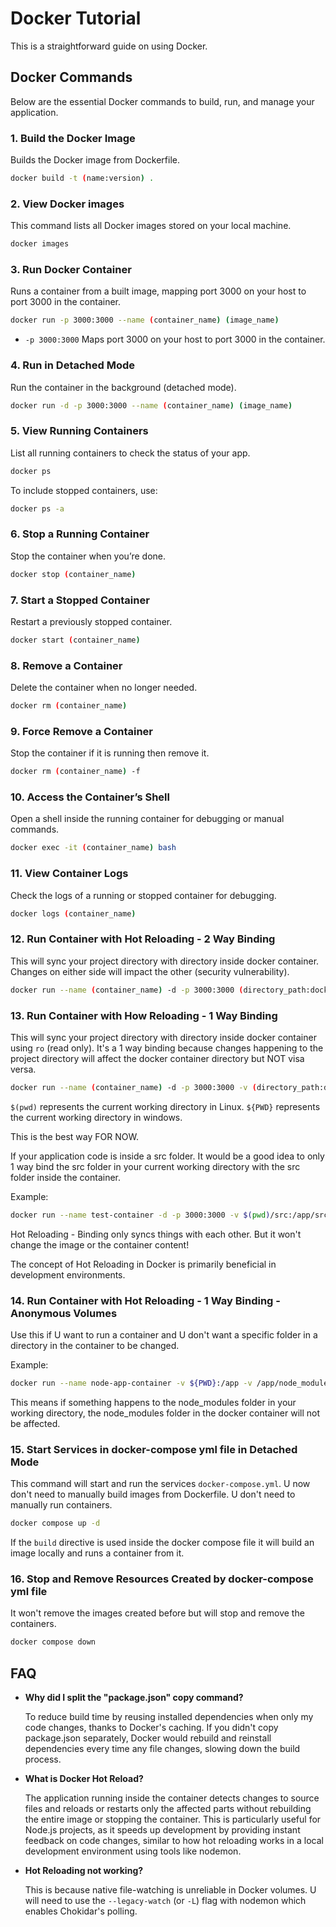 # Docker Tutorial

This is a straightforward guide on using Docker.

## Docker Commands

Below are the essential Docker commands to build, run, and manage your application.

### 1. Build the Docker Image

Builds the Docker image from Dockerfile.

```bash
docker build -t (name:version) .
```

### 2. View Docker images

This command lists all Docker images stored on your local machine.

```bash
docker images
```

### 3. Run Docker Container

Runs a container from a built image, mapping port 3000 on your host to port 3000 in the container.

```bash
docker run -p 3000:3000 --name (container_name) (image_name)
```

- `-p 3000:3000` Maps port 3000 on your host to port 3000 in the container.

### 4. Run in Detached Mode

Run the container in the background (detached mode).

```bash
docker run -d -p 3000:3000 --name (container_name) (image_name)
```

### 5. View Running Containers

List all running containers to check the status of your app.

```bash
docker ps
```

To include stopped containers, use:

```bash
docker ps -a
```

### 6. Stop a Running Container

Stop the container when you’re done.

```bash
docker stop (container_name)
```

### 7. Start a Stopped Container

Restart a previously stopped container.

```bash
docker start (container_name)
```

### 8. Remove a Container

Delete the container when no longer needed.

```bash
docker rm (container_name)
```

### 9. Force Remove a Container

Stop the container if it is running then remove it.

```bash
docker rm (container_name) -f
```

### 10. Access the Container’s Shell

Open a shell inside the running container for debugging or manual commands.

```bash
docker exec -it (container_name) bash
```

### 11. View Container Logs

Check the logs of a running or stopped container for debugging.

```bash
docker logs (container_name)
```

### 12. Run Container with Hot Reloading - 2 Way Binding

This will sync your project directory with directory inside docker container. Changes on either side will impact the other (security vulnerability).

```bash
docker run --name (container_name) -d -p 3000:3000 (directory_path:docker_directory) -v (image_name)
```

### 13. Run Container with How Reloading - 1 Way Binding

This will sync your project directory with directory inside docker container using `ro` (read only). It's a 1 way binding because changes happening to the project directory will affect the docker container directory but NOT visa versa.

```bash
docker run --name (container_name) -d -p 3000:3000 -v (directory_path:docker_directory:ro) (image_name)
```

`$(pwd)` represents the current working directory in Linux.
`${PWD}` represents the current working directory in windows.

This is the best way FOR NOW.

If your application code is inside a src folder. It would be a good idea to only 1 way bind the src folder in your current working directory with the src folder inside the container.

Example:

```bash
docker run --name test-container -d -p 3000:3000 -v $(pwd)/src:/app/src test-image
```

Hot Reloading - Binding only syncs things with each other. But it won't change the image or the container content!

The concept of Hot Reloading in Docker is primarily beneficial in development environments.

### 14. Run Container with Hot Reloading - 1 Way Binding - Anonymous Volumes

Use this if U want to run a container and U don't want a specific folder in a directory in the container to be changed.

Example:

```bash
docker run --name node-app-container -v ${PWD}:/app -v /app/node_modules -d -p 3000:3000 node-app
```

This means if something happens to the node_modules folder in your working directory, the node_modules folder in the docker container will not be affected.

### 15. Start Services in docker-compose yml file in Detached Mode

This command will start and run the services `docker-compose.yml`. U now don't need to manually build images from Dockerfile. U don't need to manually run containers.

```bash
docker compose up -d
```

If the `build` directive is used inside the docker compose file it will build an image locally and runs a container from it.

### 16. Stop and Remove Resources Created by docker-compose yml file

It won't remove the images created before but will stop and remove the containers.

```bash
docker compose down
```

## FAQ

- **Why did I split the "package.json" copy command?**

  To reduce build time by reusing installed dependencies when only my code changes, thanks to Docker's caching. If you didn't copy package.json separately, Docker would rebuild and reinstall dependencies every time any file changes, slowing down the build process.

- **What is Docker Hot Reload?**

  The application running inside the container detects changes to source files and reloads or restarts only the affected parts without rebuilding the entire image or stopping the container. This is particularly useful for Node.js projects, as it speeds up development by providing instant feedback on code changes, similar to how hot reloading works in a local development environment using tools like nodemon.

- **Hot Reloading not working?**

  This is because native file-watching is unreliable in Docker volumes. U will need to use the `--legacy-watch` (or `-L`) flag with nodemon which enables Chokidar's polling.
